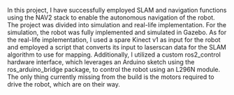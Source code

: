 In this project, I have successfully employed SLAM and navigation functions using the NAV2 stack to enable the autonomous navigation of the robot. The project was divided into simulation and real-life implementation. For the simulation, the robot was fully implemented and simulated in Gazebo. As for the real-life implementation, I used a spare Kinect v1 as input for the robot and employed a script that converts its input to laserscan data for the SLAM algorithm to use for mapping. Additionally, I utilized a custom ros2_control hardware interface, which leverages an Arduino sketch using the ros_arduino_bridge package, to control the robot using an L296N module. The only thing currently missing from the build is the motors required to drive the robot, which are on their way.
